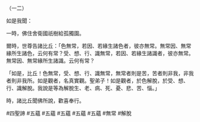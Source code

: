 （一二）

如是我聞：

一時，佛住舍衛國祇樹給孤獨園。

爾時，世尊告諸比丘：「色無常，若因、若緣生諸色者，彼亦無常。無常因、無常緣所生諸色，云何有常？受、想、行、識無常，若因、若緣生諸識者，彼亦無常。無常因、無常緣所生諸識。云何有常？

「如是，比丘！色無常，受、想、行、識無常，無常者則是苦，苦者則非我，非我者則非我所。如是觀者，名真實觀。聖弟子！如是觀者，於色解脫，於受、想、行、識解脫。我說是等為解脫生、老、病、死、憂、悲、苦、惱。」

時，諸比丘聞佛所說，歡喜奉行。



#四聖諦
#五蘊
#五蘊
#五蘊
#五蘊
#五蘊
#無常
#解脫

